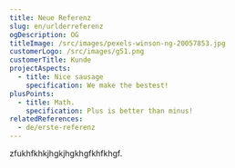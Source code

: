 ```yaml
---
title: Neue Referenz
slug: en/urlderreferenz
ogDescription: OG
titleImage: /src/images/pexels-winson-ng-20057853.jpg
customerLogo: /src/images/g51.png
customerTitle: Kunde
projectAspects:
  - title: Nice sausage
    specification: We make the bestest!
plusPoints:
  - title: Math.
    specification: Plus is better than minus!
relatedReferences:
  - de/erste-referenz
---
```

zfukhfkhkjhgkjhgkhgfkhfkhgf.
